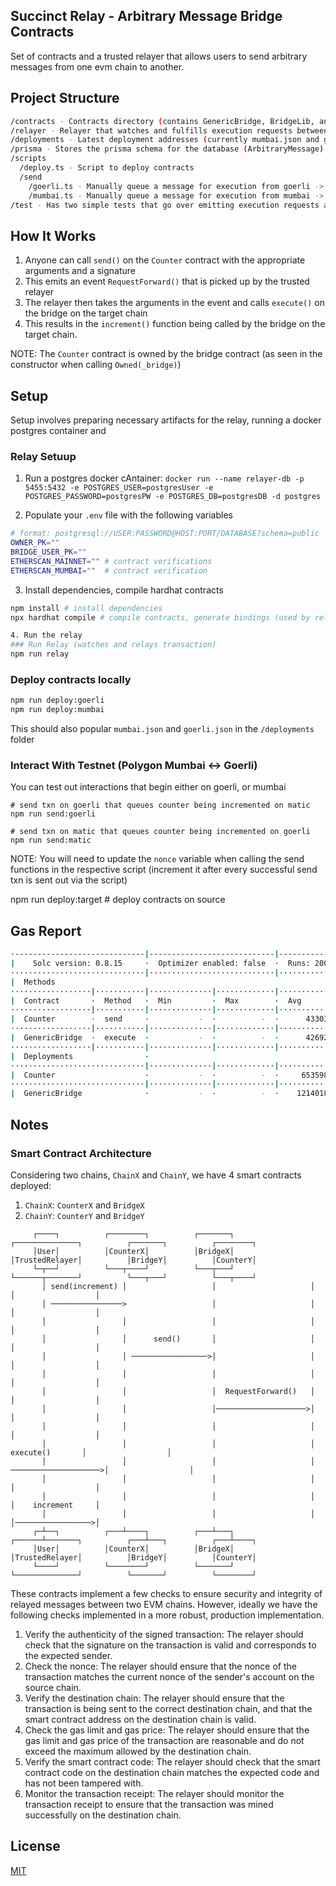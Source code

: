 ## Succinct Relay - Arbitrary Message Bridge Contracts

Set of contracts and a trusted relayer that allows users to send arbitrary messages from one evm chain to another. 


## Project Structure

```bash
/contracts - Contracts directory (contains GenericBridge, BridgeLib, and Counter)
/relayer - Relayer that watches and fulfills execution requests between two chains
/deployments - Latest deployment addresses (currently mumbai.json and goerli.json)
/prisma - Stores the prisma schema for the database (ArbitraryMessage)
/scripts
  /deploy.ts - Script to deploy contracts
  /send
    /goerli.ts - Manually queue a message for execution from goerli -> mumbai
    /mumbai.ts - Manually queue a message for execution from mumbai -> goerli
/test - Has two simple tests that go over emitting execution requests and executing them
```

## How It Works

1. Anyone can call `send()` on the `Counter` contract with the appropriate arguments and a signature
2. This emits an event `RequestForward()` that is picked up by the trusted relayer
3. The relayer then takes the arguments in the event and calls `execute()` on the bridge on the target chain
4. This results in the `increment()` function being called by the bridge on the target chain.

NOTE: The `Counter` contract is owned by the bridge contract (as seen in the constructor when calling `Owned(_bridge)`)

## Setup

Setup involves preparing necessary artifacts for the relay, running a docker postgres container and 

### Relay Setuup

1. Run a postgres docker cAntainer: 
`docker run --name relayer-db -p 5455:5432 -e POSTGRES_USER=postgresUser -e POSTGRES_PASSWORD=postgresPW -e POSTGRES_DB=postgresDB -d postgres`

2. Populate your `.env` file with the following variables

```bash
# format: postgresql://USER:PASSWORD@HOST:PORT/DATABASE?schema=public
OWNER_PK=""
BRIDGE_USER_PK=""
ETHERSCAN_MAINNET="" # contract verifications
ETHERSCAN_MUMBAI=""  # contract verification
```

3. Install dependencies, compile hardhat contracts
```bash
npm install # install dependencies
npx hardhat compile # compile contracts, generate bindings (used by relay)

4. Run the relay
### Run Relay (watches and relays transaction)
npm run relay
```

### Deploy contracts locally

```bash
npm run deploy:goerli
npm run deploy:mumbai
```
This should also popular `mumbai.json` and `goerli.json` in the `/deployments` folder

### Interact With Testnet (Polygon Mumbai <-> Goerli)

You can test out interactions that begin either on goerli, or mumbai
```
# send txn on goerli that queues counter being incremented on matic
npm run send:goerli 

# send txn on matic that queues counter being incremented on goerli
npm run send:matic 
```

NOTE: You will need to update the `nonce` variable when calling the send functions in the respective script (increment it after every successful send txn is sent out via the script)


npm run deploy:target # deploy contracts on source
## Gas Report

```bash
·-----------------------------|----------------------------|-------------|-----------------------------·
|    Solc version: 0.8.15     ·  Optimizer enabled: false  ·  Runs: 200  ·  Block limit: 30000000 gas  │
······························|····························|·············|······························
|  Methods                                                                                             │
··················|···········|··············|·············|·············|···············|··············
|  Contract       ·  Method   ·  Min         ·  Max        ·  Avg        ·  # calls      ·  usd (avg)  │
··················|···········|··············|·············|·············|···············|··············
|  Counter        ·  send     ·           -  ·          -  ·      43303  ·            2  ·          -  │
··················|···········|··············|·············|·············|···············|··············
|  GenericBridge  ·  execute  ·           -  ·          -  ·      42692  ·            2  ·          -  │
··················|···········|··············|·············|·············|···············|··············
|  Deployments                ·                                          ·  % of limit   ·             │
······························|··············|·············|·············|···············|··············
|  Counter                    ·           -  ·          -  ·     653598  ·        2.2 %  ·          -  │
······························|··············|·············|·············|···············|··············
|  GenericBridge              ·           -  ·          -  ·    1214018  ·          4 %  ·          -  │

```

## Notes

### Smart Contract Architecture

Considering two chains, `ChainX` and `ChainY`, we have 4 smart contracts deployed:
1. `ChainX`: `CounterX` and `BridgeX`
1. `ChainY`: `CounterY` and `BridgeY`


```
     ┌────┐          ┌────────┐          ┌───────┐          ┌──────────────┐          ┌───────┐          ┌────────┐
     │User│          │CounterX│          │BridgeX│          │TrustedRelayer│          │BridgeY│          │CounterY│
     └─┬──┘          └───┬────┘          └───┬───┘          └──────┬───────┘          └───┬───┘          └───┬────┘
       │ send(increment) │                   │                     │                      │                  │     
       │ ────────────────>                   │                     │                      │                  │     
       │                 │                   │                     │                      │                  │     
       │                 │      send()       │                     │                      │                  │     
       │                 │ ─────────────────>│                     │                      │                  │     
       │                 │                   │                     │                      │                  │     
       │                 │                   │  RequestForward()   │                      │                  │     
       │                 │                   │────────────────────>│                      │                  │     
       │                 │                   │                     │                      │                  │     
       │                 │                   │                     │      execute()       │                  │     
       │                 │                   │                     │ ────────────────────>│                  │     
       │                 │                   │                     │                      │                  │     
       │                 │                   │                     │                      │    increment     │     
       │                 │                   │                     │                      │─────────────────>│     
     ┌─┴──┐          ┌───┴────┐          ┌───┴───┐          ┌──────┴───────┐          ┌───┴───┐          ┌───┴────┐
     │User│          │CounterX│          │BridgeX│          │TrustedRelayer│          │BridgeY│          │CounterY│
     └────┘          └────────┘          └───────┘          └──────────────┘          └───────┘          └────────┘
```

These contracts implement a few checks to ensure security and integrity of relayed messages between two EVM chains. However, ideally we have the following checks implemented in a more 
robust, production implementation.

1. Verify the authenticity of the signed transaction: The relayer should check that the signature on the transaction is valid and corresponds to the expected sender.
2. Check the nonce: The relayer should ensure that the nonce of the transaction matches the current nonce of the sender's account on the source chain.
3. Verify the destination chain: The relayer should ensure that the transaction is being sent to the correct destination chain, and that the smart contract address on the destination chain is valid.
4. Check the gas limit and gas price: The relayer should ensure that the gas limit and gas price of the transaction are reasonable and do not exceed the maximum allowed by the destination chain.
5. Verify the smart contract code: The relayer should check that the smart contract code on the destination chain matches the expected code and has not been tampered with.
6. Monitor the transaction receipt: The relayer should monitor the transaction receipt to ensure that the transaction was mined successfully on the destination chain.

## License

[MIT](https://choosealicense.com/licenses/mit/)
